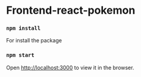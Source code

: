 # Frontend-react-pokemon

<!-- Install  -->

### `npm install`
For install the package

### `npm start`

Open [http://localhost:3000](http://localhost:3000) to view it in the browser.
